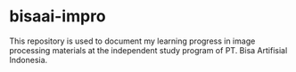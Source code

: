 # bisaai-impro
This repository is used to document my learning progress in image processing materials at the independent study program of PT. Bisa Artifisial Indonesia.
